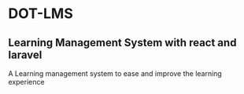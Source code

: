 # DOT-LMS
## Learning Management System with react and laravel
A Learning management system to ease and improve the learning experience
